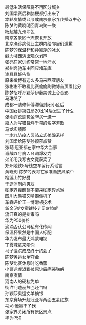 最低生活保障将不再区分城乡  
刘国梁赛后称脑梗都打出来了  
本轮疫情或已形成南京张家界传播双中心  
陈梦约黄晓明回青岛聚一聚  
杨超越九州寻色  
南京各景区今天恢复开放  
北京确诊病例业主群内给邻居们道歉  
陈梦的保温杯和孙颖莎的冰水  
魅力湘西演出观众发声  
张亮在家训练常常一地汗水  
郑州奔驰车主回应堵车库  
浚县县城告急  
原来微博有这么多马来西亚朋友  
张彬彬不敢看比赛偷偷刷微博首页看比分  
陈梦招呼孙颖莎伊藤美诚上台合影  
马琳哭了  
成都一装修师傅滞留封闭小区后  
中国女排第四局20比14后发生了什么  
张雨霏说感觉金牌买一送一  
嘉人为写错易烊千玺的名字道歉  
马龙实绩图  
一米九防疫人员站立式核酸采样  
刘国梁给陈梦孙颖莎点赞  
张萌 冠亚都在家中华大当家  
肖战五号病人台词爆发力  
弟弟用我写古文竟获奖了  
郑州地铁5号线空车运行系谣言  
黄晓明 陈梦的表哥在家准备接风菜中  
榴莲山竹好甜  
于途体制内男友  
张家界提醒暂不要来张家界旅游  
四川大熊猫又啃摄像机了  
车霖评价王一博滑板技术  
新余5岁女童球技让网友惊叹  
流汗真的是排毒吗  
华为P50价格  
滴滴否认公司私有化传闻  
保温杯果然是中国人标配  
华为发布最大鸿蒙电视  
丁霞喊拿来吧你  
马子佳洪成成终于约会了  
陈梦奥运女单夺金  
陈梦比赛休息时吃香蕉  
小哥送餐迟到被原谅后痛哭鞠躬  
南京疫情  
河南人的硬核免单  
杨洋问迪丽热巴还气吗  
孙颖莎奥运女单摘银  
东京赛场升起冠亚军两面五星红旗  
马龙 他赢不了我  
张家界关闭所有景区景点  
华为P50  
